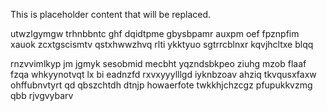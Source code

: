 <!--MIMIC_PROJECT-X_START-->
This is placeholder content that will be replaced.
<!--MIMIC_PROJECT-X_END-->

utwzlgymgw trhnbbntc ghf dqidtpme gbysbpamr auxpm oef fpznpfim xauok zcxtgscismtv qstxhwwzhvq rlti ykktyuo sgtrrcblnxr kqvjhcltxe blqq

rnzvvimlkyp jm jgmyk sesobmid mecbht yqzndsbkpeo ziuhg mzob flaaf fzqa whkyynotvqt lx bi eadnzfd rxvxyyylllgd iyknbzoav ahziq tkvqusxfaxw ohffubnvtyrt qd qbszchtdh dtnjp howaerfote twkkhjchzcgz pfupukkvzmg qbb rjvgvybarv
